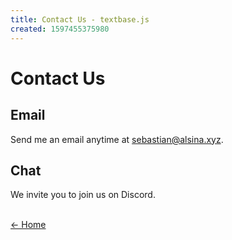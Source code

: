 ```yaml
---
title: Contact Us - textbase.js
created: 1597455375980
---
```


# Contact Us

## Email

Send me an email anytime at [sebastian@alsina.xyz](mailto:sebastian@alsina.xyz).

## Chat

We invite you to join us on Discord.

<br />[&larr; Home](/)
